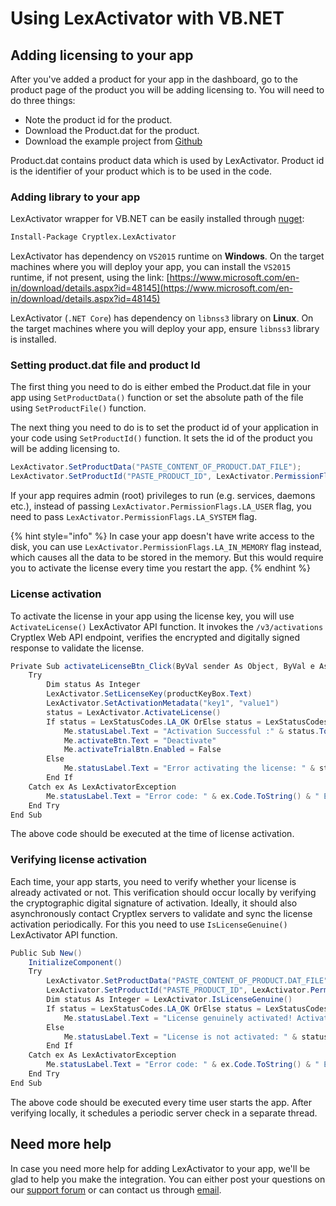 # Using LexActivator with VB.NET

## Adding licensing to your app <a id="adding-licensing-to-your-app"></a>

After you've added a product for your app in the dashboard, go to the product page of the product you will be adding licensing to. You will need to do three things:

* Note the product id for the product.
* Download the Product.dat for the product.
* Download the example project from [Github](https://github.com/cryptlex/lexactivator-dotnet/tree/master/examples)

Product.dat contains product data which is used by LexActivator. Product id is the identifier of your product which is to be used in the code.

### Adding library to your app <a id="adding-library-to-your-app"></a>

LexActivator wrapper for VB.NET can be easily installed through [nuget](https://www.nuget.org/packages/Cryptlex.LexActivator/):

```bash
Install-Package Cryptlex.LexActivator
```

LexActivator has dependency on `VS2015` runtime on **Windows**. On the target machines where you will deploy your app, you can install the `VS2015` runtime, if not present, using the link: [https://www.microsoft.com/en-in/download/details.aspx?id=48145](https://www.microsoft.com/en-in/download/details.aspx?id=48145)

LexActivator \(`.NET Core`\) has dependency on `libnss3` library on **Linux**. On the target machines where you will deploy your app, ensure `libnss3` library is installed.

### Setting product.dat file and product Id <a id="setting-product.dat-file-and-product-id"></a>

The first thing you need to do is either embed the Product.dat file in your app using `SetProductData()` function or set the absolute path of the file using `SetProductFile()` function.

The next thing you need to do is to set the product id of your application in your code using `SetProductId()` function. It sets the id of the product you will be adding licensing to.

```csharp
LexActivator.SetProductData("PASTE_CONTENT_OF_PRODUCT.DAT_FILE");
LexActivator.SetProductId("PASTE_PRODUCT_ID", LexActivator.PermissionFlags.LA_USER);
```

If your app requires admin \(root\) privileges to run \(e.g. services, daemons etc.\), instead of passing   `LexActivator.PermissionFlags.LA_USER` flag, you need to pass `LexActivator.PermissionFlags.LA_SYSTEM` flag.

{% hint style="info" %}
In case your app doesn't have write access to the disk, you can use `LexActivator.PermissionFlags.LA_IN_MEMORY` flag instead, which causes all the data to be stored in the memory. But this would require you to activate the license every time you restart the app.
{% endhint %}

### License activation <a id="license-activation"></a>

To activate the license in your app using the license key, you will use `ActivateLicense()` LexActivator API function. It invokes the `/v3/activations` Cryptlex Web API endpoint, verifies the encrypted and digitally signed response to validate the license.

```csharp
Private Sub activateLicenseBtn_Click(ByVal sender As Object, ByVal e As EventArgs)
    Try
        Dim status As Integer
        LexActivator.SetLicenseKey(productKeyBox.Text)
        LexActivator.SetActivationMetadata("key1", "value1")
        status = LexActivator.ActivateLicense()
        If status = LexStatusCodes.LA_OK OrElse status = LexStatusCodes.LA_EXPIRED OrElse status = LexStatusCodes.LA_SUSPENDED Then
            Me.statusLabel.Text = "Activation Successful :" & status.ToString()
            Me.activateBtn.Text = "Deactivate"
            Me.activateTrialBtn.Enabled = False
        Else
            Me.statusLabel.Text = "Error activating the license: " & status.ToString()
        End If
    Catch ex As LexActivatorException
        Me.statusLabel.Text = "Error code: " & ex.Code.ToString() & " Error message: " + ex.Message
    End Try
End Sub
```

The above code should be executed at the time of license activation.

### Verifying license activation <a id="verifying-license-activation"></a>

Each time, your app starts, you need to verify whether your license is already activated or not. This verification should occur locally by verifying the cryptographic digital signature of activation. Ideally, it should also asynchronously contact Cryptlex servers to validate and sync the license activation periodically. For this you need to use `IsLicenseGenuine()` LexActivator API function.

```csharp
Public Sub New()
    InitializeComponent()
    Try
        LexActivator.SetProductData("PASTE_CONTENT_OF_PRODUCT.DAT_FILE")
        LexActivator.SetProductId("PASTE_PRODUCT_ID", LexActivator.PermissionFlags.LA_USER)
        Dim status As Integer = LexActivator.IsLicenseGenuine()
        If status = LexStatusCodes.LA_OK OrElse status = LexStatusCodes.LA_EXPIRED OrElse status = LexStatusCodes.LA_SUSPENDED OrElse status = LexStatusCodes.LA_GRACE_PERIOD_OVER Then
            Me.statusLabel.Text = "License genuinely activated! Activation Status: " & status.ToString()
        Else
            Me.statusLabel.Text = "License is not activated: " & status.ToString()
        End If
    Catch ex As LexActivatorException
        Me.statusLabel.Text = "Error code: " & ex.Code.ToString() & " Error message: " + ex.Message
    End Try
End Sub
```

The above code should be executed every time user starts the app. After verifying locally, it schedules a periodic server check in a separate thread.

## Need more help <a id="need-more-help"></a>

In case you need more help for adding LexActivator to your app, we'll be glad to help you make the integration. You can either post your questions on our [support forum](https://forums.cryptlex.com) or can contact us through [email](mailto:support@cryptlex.com?Subject=Using%20LexActivator).

